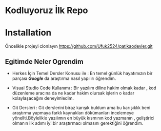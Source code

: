 # Kodluyoruz İlk Repo

# Installation 
  Öncelikle projeyi clonlayın
 https://github.com/Ufuk2524/patikaodevler.git



## Egitimde Neler Ogrendim

- Herkes İçin Temel Dersler Konusu ile : En temel günlük hayatımızın bir parçası **_Google_** da araştırma nasıl yapılırı öğrendim.

- Visual Studio Code Kullanımı : Bir yazılım diline hakim olmak kadar , kod düzenleme aracına da ne kadar hakim olursak işlerin o kadar kolaylaşacağını deneyimledim.

- Git Dersleri : Git derslerini biraz karışık buldum ama bu karışıklık beni araştırma yapmaya farklı kaynakları dökümanları incelemeye yönellti.Böylelikle yazılımın en büyük kısmının kod yazmanın , geliştirici olmanın ilk adımı iyi bir araştırmacı olmasını gerektiğini öğrendim.
